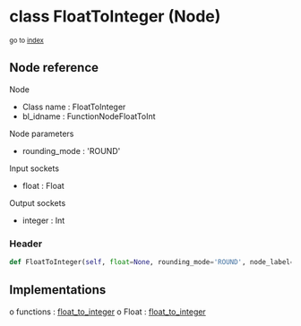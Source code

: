 # class FloatToInteger (Node)

<sub>go to [index](/docs/index.md)</sub>

## Node reference

Node
 - Class name : FloatToInteger
 - bl_idname : FunctionNodeFloatToInt

Node parameters
 - rounding_mode : 'ROUND'

Input sockets
 - float : Float

Output sockets
 - integer : Int

### Header

``` python
def FloatToInteger(self, float=None, rounding_mode='ROUND', node_label=None, node_color=None):
```

## Implementations

o functions : [float_to_integer](/docs/GeoNodes_classes/GLOBAL.md#float_to_integer)
o Float : [float_to_integer](/docs/GeoNodes_classes/Float.md#float_to_integer)

